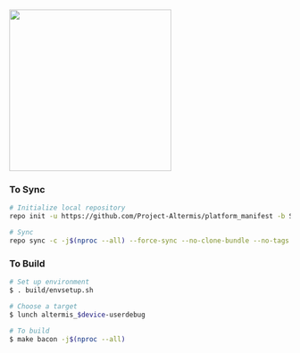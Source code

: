 # <img src="https://github.com/Project-Altermis/platform_manifest/blob/Sanitize/Project-Altermis.png" width="290"> #

### To Sync ###

```bash
# Initialize local repository
repo init -u https://github.com/Project-Altermis/platform_manifest -b Sanitize

# Sync
repo sync -c -j$(nproc --all) --force-sync --no-clone-bundle --no-tags --fail-fast
```

### To Build ###

```bash
# Set up environment
$ . build/envsetup.sh

# Choose a target
$ lunch altermis_$device-userdebug

# To build
$ make bacon -j$(nproc --all)
